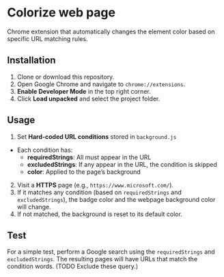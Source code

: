 # Colorize web page
Chrome extension that automatically changes the element color based on specific URL matching rules.

## Installation
1. Clone or download this repository.
2. Open Google Chrome and navigate to `chrome://extensions`.
3. **Enable Developer Mode** in the top right corner.
4. Click **Load unpacked** and select the project folder.

## Usage
1. Set **Hard-coded URL conditions** stored in `background.js`
  - Each condition has:
    - **requiredStrings**: All must appear in the URL
    - **excludedStrings**: If any appear in the URL, the condition is skipped
    - **color**: Applied to the page’s background
2. Visit a **HTTPS** page (e.g., `https://www.microsoft.com/`).
3. If it matches any condition (based on `requiredStrings` and `excludedStrings`), the badge color and the webpage background color will change.
4. If not matched, the background is reset to its default color.

## Test
For a simple test, perform a Google search using the `requiredStrings` and `excludedStrings`. The resulting pages will have URLs that match the condition words.
(TODO Exclude these query.)
